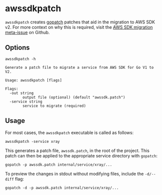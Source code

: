 # awssdkpatch

`awssdkpatch` creates [gopatch](https://github.com/uber-go/gopatch) patches that aid in the migration to AWS SDK v2.
For more context on why this is required, visit the [AWS SDK migration meta-issue](https://github.com/hashicorp/terraform-provider-aws/issues/32976) on Github.

## Options

```console
awssdkpatch -h
```

```
Generate a patch file to migrate a service from AWS SDK for Go V1 to V2.

Usage: awssdkpatch [flags]

Flags:
  -out string
        output file (optional) (default "awssdk.patch")
  -service string
        service to migrate (required)
```

## Usage

For most cases, the `awssdkpatch` executable is called as follows:

```console
awssdkpatch -service xray
```

This generates a patch file, `awssdk.patch`, in the root of the project.
This patch can then be applied to the appropriate service directory with `gopatch`:

```console
gopatch -p awssdk.patch internal/service/xray/...
```

To preview the changes in stdout without modifying files, include the `-d/--diff` flag:

```console
gopatch -d -p awssdk.patch internal/service/xray/...
```
